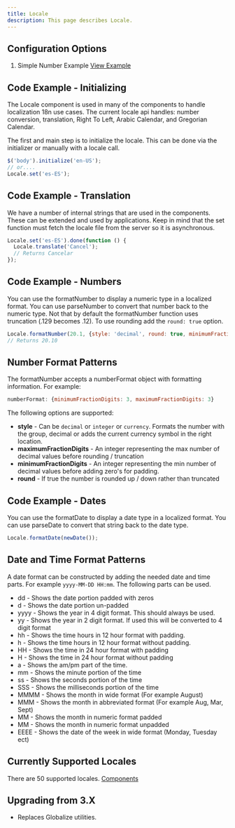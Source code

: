 ```yaml
---
title: Locale
description: This page describes Locale.
---
```


## Configuration Options

1. Simple Number Example [View Example]( ../components/locale/test-locale)



## Code Example - Initializing

The Locale component is used in many of the components to handle localization  18n use cases. The current locale api handles: number conversion, translation, Right To Left, Arabic Calendar, and Gregorian Calendar.

The first and main step is to initialize the locale. This can be done via the initializer or manually with a locale call.

```javascript
$('body').initialize('en-US');
// or....
Locale.set('es-ES');
```

## Code Example - Translation

We have a number of internal strings that are used in the components. These can be extended and used by applications. Keep in mind that the set function must fetch the locale file from the server so it is asynchronous.

```javascript
Locale.set('es-ES').done(function () {
  Locale.translate('Cancel');
  // Returns Cancelar
});
```

## Code Example - Numbers

You can use the formatNumber to display a numeric type in a localized format. You can use parseNumber to convert that number back to the numeric type. Not that by default the formatNumber function uses truncation (.129 becomes .12). To use rounding add the `round: true` option.

```javascript
Locale.formatNumber(20.1, {style: 'decimal', round: true, minimumFractionDigits: 2}));
// Returns 20.10
```

## Number Format Patterns

The formatNumber accepts a numberFormat object with formatting information. For example:

```javascript
numberFormat: {minimumFractionDigits: 3, maximumFractionDigits: 3}

```

The following options are supported:
- **style** - Can be `decimal` or `integer` or `currency`. Formats the number with the group, decimal or adds the current currency symbol in the right location.
- **maximumFractionDigits** - An integer representing the max number of decimal values before rounding / truncation
- **minimumFractionDigits** - An integer representing the min number of decimal values before adding zero's for padding.
- **round** - If true the number is rounded up / down rather than truncated


## Code Example - Dates

You can use the formatDate to display a date type in a localized format. You can use parseDate to convert that string back to the date type.


```javascript
Locale.formatDate(newDate());
```

## Date and Time Format Patterns

A date format can be constructed by adding the needed date and time parts. For example `yyyy-MM-DD HH:mm`. The following parts can be used.

- dd - Shows the date portion padded with zeros
- d - Shows the date portion un-padded
- yyyy - Shows the year in 4 digit format. This should always be used.
- yy - Shows the year in 2 digit format. If used this will be converted to 4 digit format
- hh - Shows the time hours in 12 hour format with padding.
- h - Shows the time hours in 12 hour format without padding.
- HH - Shows the time in 24 hour format with padding
- H - Shows the time in 24 hour format without padding
- a - Shows the am/pm part of the time.
- mm - Shows the minute portion of the time
- ss - Shows the seconds portion of the time
- SSS - Shows the milliseconds portion of the time
- MMMM - Shows the month in wide format (For example August)
- MMM - Shows the month in abbreviated format (For example Aug, Mar, Sept)
- MM - Shows the month in numeric format padded
- MM - Shows the month in numeric format unpadded
- EEEE - Shows the date of the week in wide format (Monday, Tuesday ect)


## Currently Supported Locales

There are 50 supported locales. [Components](http://git.infor.com/projects/SOHO/repos/controls/browse/components/locale/cultures)

## Upgrading from 3.X

-  Replaces Globalize utilities.
